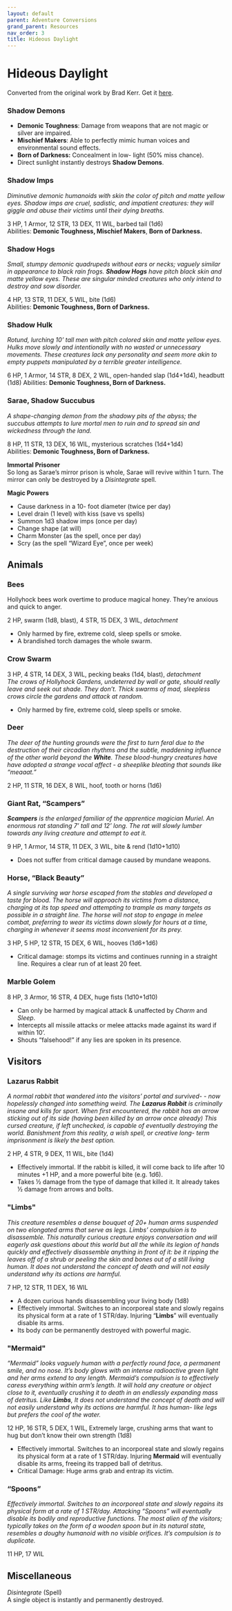 ```yaml
---
layout: default
parent: Adventure Conversions
grand_parent: Resources
nav_order: 3
title: Hideous Daylight
---
```


# Hideous Daylight

Converted from the original work by Brad Kerr. Get it [here](https://www.drivethrurpg.com/product/333639/Hideous-Daylight).

### Shadow Demons
- **Demonic Toughness**: Damage from weapons that are not magic or silver are impaired.
- **Mischief Makers**: Able to perfectly mimic human voices and environmental sound effects.
- **Born of Darkness:** Concealment in low- light (50% miss chance).
- Direct sunlight instantly destroys **Shadow Demons**.

### Shadow Imps
_Diminutive demonic humanoids with skin the color of pitch and matte yellow eyes. Shadow imps are cruel, sadistic, and impatient creatures: they will giggle and abuse their victims until their
dying breaths._  

3 HP, 1 Armor, 12 STR, 13 DEX, 11 WIL, barbed tail (1d6)  
Abilities: **Demonic Toughness, Mischief Makers**, **Born of Darkness.**

### Shadow Hogs
_Small, stumpy demonic quadrupeds without ears or necks; vaguely similar in appearance to black rain frogs. **Shadow Hogs**_ _have pitch black skin and matte yellow eyes. These are singular minded creatures who only intend to destroy and sow disorder._   

4 HP, 13 STR, 11 DEX, 5 WIL, bite (1d6)  
Abilities: **Demonic Toughness, Born of Darkness.**

### Shadow Hulk
_Rotund, lurching 10’ tall men with pitch colored skin and matte yellow eyes. Hulks move slowly and intentionally with no wasted or unnecessary movements. These creatures lack any personality and seem more akin to empty puppets manipulated by a terrible greater intelligence._  

6 HP, 1 Armor, 14 STR, 8 DEX, 2 WIL, open-handed slap (1d4+1d4), headbutt (1d8)
Abilities: **Demonic Toughness, Born of Darkness.**

### Sarae, Shadow Succubus
_A shape-changing demon from the shadowy pits of the abyss; the succubus attempts to lure mortal men to ruin and to spread sin and wickedness through the land._  

8 HP, 11 STR, 13 DEX, 16 WIL, mysterious scratches (1d4+1d4)  
Abilities: **Demonic Toughness, Born of Darkness.**

**Immortal Prisoner**  
So long as Sarae’s mirror prison is whole, Sarae will revive within 1 turn. The mirror can only be destroyed by a _Disintegrate_ spell.

**Magic Powers**
- Cause darkness in a 10- foot diameter (twice per day)
- Level drain (1 level) with kiss (save vs spells)
- Summon 1d3 shadow imps (once per day)
- Change shape (at will)
- Charm Monster (as the spell, once per day)
- Scry (as the spell “Wizard Eye”, once per week)

## Animals
### Bees
Hollyhock bees work overtime to produce magical honey. They’re anxious and quick to anger.  

2 HP, swarm (1d8, blast), 4 STR, 15 DEX, 3 WIL, _detachment_
- Only harmed by fire, extreme cold, sleep spells or smoke.
- A brandished torch damages the whole swarm.

### Crow Swarm
3 HP, 4 STR, 14 DEX, 3 WIL, pecking beaks (1d4, blast), _detachment_  
_The crows of Hollyhock Gardens, undeterred by wall or gate, should really leave and seek out
shade. They don’t. Thick swarms of mad, sleepless crows circle the gardens and attack at random._

- Only harmed by fire, extreme cold, sleep spells or smoke.  

### Deer
_The deer of the hunting grounds were the first to turn feral due to the destruction of their circadian rhythms and the subtle, maddening influence of the other world beyond the **White**. These blood-hungry creatures have have adopted a strange vocal affect - a sheeplike bleating that sounds like “meaaat.”_

2 HP, 11 STR, 16 DEX, 8 WIL, hoof, tooth or horns (1d6)

### Giant Rat, “Scampers”
_**Scampers** is the enlarged familiar of the apprentice magician Muriel. An enormous rat standing 7’ tall and 12’ long. The rat will slowly lumber towards any living creature and attempt to eat it._  

9 HP, 1 Armor, 14 STR, 11 DEX, 3 WIL, bite & rend (1d10+1d10)
- Does not suffer from critical damage caused by mundane weapons.

### Horse, “Black Beauty”
_A single surviving war horse escaped from the stables and developed a taste for blood. The horse will approach its victims from a distance, charging at its top speed and attempting to trample as many targets as possible in a straight line. The horse will not stop to engage in melee combat, preferring to wear its victims down slowly for hours at a time, charging in whenever it seems most inconvenient for its prey._  

3 HP, 5 HP, 12 STR, 15 DEX, 6 WIL, hooves (1d6+1d6)
- Critical damage: stomps its victims and continues running in a straight line. Requires a clear run of at least 20 feet.

### Marble Golem
8 HP, 3 Armor, 16 STR, 4 DEX, huge fists (1d10+1d10)
- Can only be harmed by magical attack & unaffected by _Charm_ and _Sleep_.
- Intercepts all missile attacks or melee attacks made against its ward if within 10’.
- Shouts “falsehood!” if any lies are spoken in its presence.

## Visitors

### Lazarus Rabbit
_A normal rabbit that wandered into the visitors’ portal and survived- - now hopelessly changed into something weird. The **Lazarus Rabbit** is criminally insane and kills for sport. When first encountered, the rabbit has an arrow sticking out of its side (having been killed by an arrow once already) This cursed creature, if left unchecked, is capable of eventually destroying the world. Banishment from this reality, a wish spell, or creative long- term imprisonment is likely the best option._

2 HP, 4 STR, 9 DEX, 11 WIL, bite (1d4)
- Effectively immortal. If the rabbit is killed, it will come back to life after 10 minutes +1 HP, and a more powerful bite (e.g. 1d6).
- Takes ½ damage from the type of damage that killed it. It already takes ½ damage from arrows and bolts.

### "Limbs"
_This creature resembles a dense bouquet of 20+ human arms suspended on two elongated arms that serve as legs. Limbs’ compulsion is to disassemble. This naturally curious creature enjoys conversation and will eagerly ask questions about this world but all the while its legion of hands quickly and effectively disassemble anything in front of it: be it ripping the leaves off of a shrub or peeling the skin and bones out of a still living human. It does not understand the concept of death and will not easily understand why its actions are harmful._  

7 HP, 12 STR, 11 DEX, 16 WIL  
- A dozen curious hands disassembling your living body (1d8)  
- Effectively immortal. Switches to an incorporeal state and slowly regains its physical form at a rate of 1 STR/day. Injuring “**Limbs**” will eventually disable its arms.
- Its body _can_ be permanently destroyed with powerful magic.


### "Mermaid"
_“Mermaid” looks vaguely human with a perfectly round face, a permanent smile, and no nose. It’s body glows with an intense radioactive green light and her arms extend to any length. Mermaid’s compulsion is to effectively caress everything within arm’s length. It will hold any creature or object close to it, eventually crushing it to death in an endlessly expanding mass of detritus. Like **Limbs**,_ _It does not understand the concept of death and will not easily understand why its actions are harmful. It has human- like legs but prefers the cool of the water._

12 HP, 16 STR, 5 DEX, 1 WIL, Extremely large, crushing arms that want to hug but don’t know their own strength (1d8)  
- Effectively immortal. Switches to an incorporeal state and slowly regains its physical form at a rate of 1 STR/day. Injuring **Mermaid** will eventually disable its arms, freeing its trapped ball of detritus.
- Critical Damage: Huge arms grab and entrap its victim.

### “Spoons”
_Effectively immortal. Switches to an incorporeal state and slowly regains its physical form at a rate of 1 STR/day. Attacking “Spoons” will eventually disable its bodily and reproductive functions. The most alien of the visitors; typically takes on the form of a wooden spoon but in its natural state, resembles a doughy humanoid with no visible orifices. It’s compulsion is to duplicate._

11 HP, 17 WIL

## Miscellaneous
_Disintegrate_ (Spell)  
A single object is instantly and permanently destroyed.
